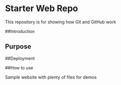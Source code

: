 # Starter Web Repo

This repository is for showing how Git and GitHub work

##Introduction

## Purpose

##Deployment

##How to use

Sample website with plenty of files for demos